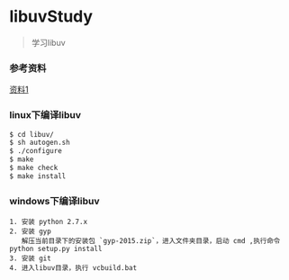 # libuvStudy
> 学习libuv

### 参考资料
[资料1](http://www.nowx.org/uvbook/)
 
### linux下编译libuv

``` sh
$ cd libuv/
$ sh autogen.sh
$ ./configure
$ make
$ make check
$ make install
```

### windows下编译libuv

```
1. 安装 python 2.7.x
2. 安装 gyp
   解压当前目录下的安装包 `gyp-2015.zip`，进入文件夹目录，启动 cmd ,执行命令 python setup.py install
3. 安装 git
4. 进入libuv目录，执行 vcbuild.bat
```